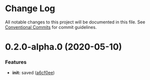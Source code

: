 # Change Log

All notable changes to this project will be documented in this file.
See [Conventional Commits](https://conventionalcommits.org) for commit guidelines.

# 0.2.0-alpha.0 (2020-05-10)


### Features

* **init:** saved ([a6cf0ee](https://github.com/kamontat/nmsys/commit/a6cf0eeb9f6b981859ff5f098163d9ea45eb0442))
